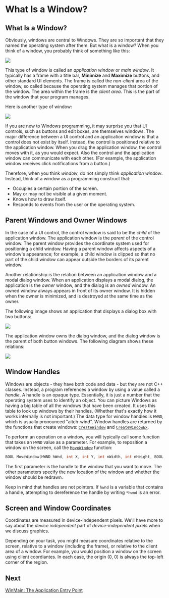 <!-- https://docs.microsoft.com/en-us/windows/win32/learnwin32/what-is-a-window- -->
# What Is a Window?

## What Is a Window?

Obviously, windows are central to Windows. They are so important that they named the operating system after them. But what is a window? When you think of a window, you probably think of something like this:

![](https://docs.microsoft.com/en-us/windows/win32/learnwin32/images/window01.png)

This type of window is called an _application window_ or _main window_. It typically has a frame with a title bar, __Minimize__ and __Maximize__ buttons, and other standard UI elements. The frame is called the _non-client_ area of the window, so called because the operating system manages that portion of the window. The area within the frame is the _client area_. This is the part of the window that your program manages.

Here is another type of window:

![](https://docs.microsoft.com/en-us/windows/win32/learnwin32/images/window02.png)

If you are new to Windows programming, it may surprise you that UI controls, such as buttons and edit boxes, are themselves windows. The major difference between a UI control and an application window is that a control does not exist by itself. Instead, the control is positioned relative to the application window. When you drag the application window, the control moves with it, as you would expect. Also the control and the application window can communicate with each other. (For example, the application window receives click notifications from a button.)

Therefore, when you think _window_, do not simply think _application window_. Instead, think of a window as a programming construct that:

- Occupies a certain portion of the screen.
- May or may not be visible at a given moment.
- Knows how to draw itself.
- Responds to events from the user or the operating system.

## Parent Windows and Owner Windows

In the case of a UI control, the control window is said to be the _child_ of the application window. The application window is the _parent_ of the control window. The parent window provides the coordinate system used for positioning a child window. Having a parent window affects aspects of a window's appearance; for example, a child window is clipped so that no part of the child window can appear outside the borders of its parent window.

Another relationship is the relation between an application window and a modal dialog window. When an application displays a modal dialog, the application is the _owner_ window, and the dialog is an _owned_ window. An owned window always appears in front of its owner window. It is hidden when the owner is minimized, and is destroyed at the same time as the owner.

The following image shows an application that displays a dialog box with two buttons:

![](https://docs.microsoft.com/en-us/windows/win32/learnwin32/images/window03.png)

The application window owns the dialog window, and the dialog window is the parent of both button windows. The following diagram shows these relations:

![](https://docs.microsoft.com/en-us/windows/win32/learnwin32/images/window04.png)

## Window Handles

Windows are objects - they have both code and data - but they are not C++ classes. Instead, a program references a window by using a value called a _handle_. A handle is an opaque type. Essentially, it is just a number that the operating system uses to identify an object. You can picture Windows as having a big table of all the windows that have been created. It uses this table to look up windows by their handles. (Whether that's exactly how it works internally is not important.) The data type for window handles is `HWND`, which is usually pronounced "aitch-wind". Window handles are returned by the functions that create windows: [`CreateWindow`](https://docs.microsoft.com/en-us/windows/win32/directshow/cbasewindow-docreatewindow) and [`CreateWindowEx`](https://docs.microsoft.com/en-us/windows/win32/api/winuser/nf-winuser-createwindowexa).

To perform an operation on a window, you will typically call some function that takes an `HWND` value as a parameter. For example, to reposition a window on the screen, call the [`MoveWindow`](https://docs.microsoft.com/en-us/windows/win32/api/winuser/nf-winuser-movewindow) function:

```cpp
BOOL MoveWindow(HWND hWnd, int X, int Y, int nWidth, int nHeight, BOOL bRepaint);
```

The first parameter is the handle to the window that you want to move. The other parameters specify the new location of the window and whether the window should be redrawn.

Keep in mind that handles are not pointers. If `hwnd` is a variable that contains a handle, attempting to dereference the handle by writing `*hwnd` is an error.

## Screen and Window Coordinates

Coordinates are measured in device-independent pixels. We'll have more to say about the _device independent_ part of _device-independent pixels_ when we discuss graphics.

Depending on your task, you might measure coordinates relative to the screen, relative to a window (including the frame), or relative to the client area of a window. For example, you would position a window on the screen using client coordiantes. In each case, the origin (0, 0) is always the top-left corner of the region.

## Next

[WinMain: The Application Entry Point](./winmain-the-application-entry-point.md)
